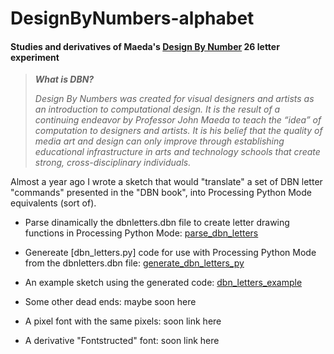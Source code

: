 # DesignByNumbers-alphabet

#### Studies and derivatives of Maeda's [Design By Number](https://dbn.media.mit.edu/whatisdbn.html) 26 letter experiment

>***What is DBN?***
>
>*Design By Numbers was created for visual designers and artists as an introduction to computational design. It is the result of a continuing endeavor by Professor John Maeda to teach the “idea” of computation to designers and artists. It is his belief that the quality of media art and design can only improve through establishing educational infrastructure in arts and technology schools that create strong, cross-disciplinary individuals.*

Almost a year ago I wrote a sketch that would "translate" a set of DBN letter "commands" presented in the "DBN book", into Processing Python Mode equivalents (sort of).

- Parse dinamically the dbnletters.dbn file to create letter drawing functions in Processing Python Mode: [parse_dbn_letters](https://github.com/villares/DesignByNumbers-alphabet/tree/master/parse_dbn_letters)
- Genereate [dbn_letters.py] code for use with Processing Python Mode from the dbnletters.dbn file: [generate_dbn_letters_py](https://github.com/villares/DesignByNumbers-alphabet/tree/master/parse_dbn_letters) 
- An example sketch using the generated code: [dbn_letters_example](https://github.com/villares/DesignByNumbers-alphabet/tree/master/dbn_letters_example)
- Some other dead ends: maybe soon here

- A pixel font with the same pixels: soon link here
- A derivative "Fontstructed" font: soon link here

